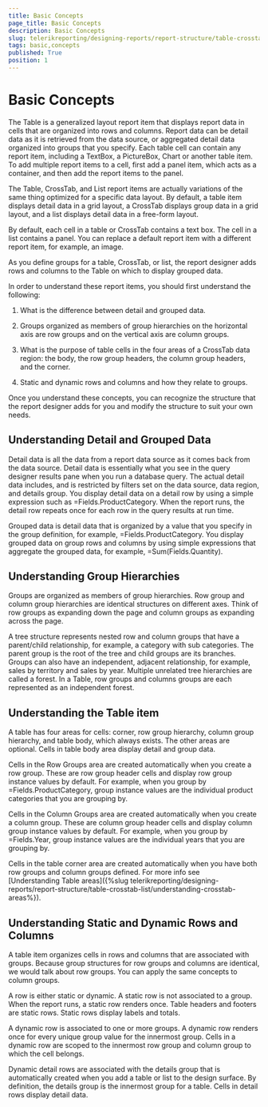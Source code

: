 ```yaml
---
title: Basic Concepts
page_title: Basic Concepts 
description: Basic Concepts
slug: telerikreporting/designing-reports/report-structure/table-crosstab-list/basic-concepts
tags: basic,concepts
published: True
position: 1
---
```


# Basic Concepts



The Table is a generalized layout report item that displays report data in cells that are organized into rows and         columns. Report data can be detail data as it is retrieved from the data source, or aggregated detail data organized into         groups that you specify. Each table cell can contain any report item, including a TextBox, a PictureBox, Chart or another         table item. To add multiple report items to a cell, first add a panel item, which acts as a container, and then add the         report items to the panel.       

The Table, CrossTab, and List report items are actually variations of the same thing optimized for a specific data layout.         By default, a table item displays detail data in a grid layout, a CrossTab displays group data in a grid layout, and a         list displays detail data in a free-form layout.       

By default, each cell in a table or CrossTab contains a text box. The cell in a list contains a panel. You can         replace a default report item with a different report item, for example, an image.       

As you define groups for a table, CrossTab, or list, the report designer adds rows and columns to the Table on         which to display grouped data.       

In order to understand these report items, you should first understand the following:       

1. What is the difference between detail and grouped data.           

1. Groups organized as members of group hierarchies on the horizontal axis are row groups and on the vertical axis are             column groups.           

1. What is the purpose of table cells in the four areas of a CrossTab data region: the body, the row group headers, the             column group headers, and the corner.           

1. Static and dynamic rows and columns and how they relate to groups.           

Once you understand these concepts, you can recognize the structure that the report designer adds for you and modify the         structure to suit your own needs.       

## Understanding Detail and Grouped Data

Detail data is all the data from a report data source as it comes back from the data source. Detail data is essentially           what you see in the query designer results pane when you run a database query. The actual detail data includes, and is           restricted by filters set on the data source, data region, and details group. You display detail data on a detail row by           using a simple expression such as =Fields.ProductCategory. When the report runs, the detail row repeats once for each row in           the query results at run time.         

Grouped data is detail data that is organized by a value that you specify in the group definition, for example,           =Fields.ProductCategory. You display grouped data on group rows and columns by using simple expressions that aggregate the           grouped data, for example, =Sum(Fields.Quantity).         

## Understanding Group Hierarchies

Groups are organized as members of group hierarchies. Row group and column group hierarchies are identical structures           on different axes. Think of row groups as expanding down the page and column groups as expanding across the page.         

A tree structure represents nested row and column groups that have a parent/child relationship, for example, a category           with sub categories. The parent group is the root of the tree and child groups are its branches. Groups can also have an           independent, adjacent relationship, for example, sales by territory and sales by year. Multiple unrelated tree hierarchies           are called a forest. In a Table, row groups and columns groups are each represented as an independent forest.         

## Understanding the Table item

A table has four areas for cells: corner, row group hierarchy, column group hierarchy, and table body, which always           exists. The other areas are optional. Cells in table body area display detail and group data.         

Cells in the Row Groups area are created automatically when you create a row group. These are row group header cells           and display row group instance values by default. For example, when you group by =Fields.ProductCategory, group instance values are the individual product categories that you are grouping by.         

Cells in the Column Groups area are created automatically when you create a column group. These are column group header           cells and display column group instance values by default. For example, when you group by =Fields.Year, group instance values           are the individual years that you are grouping by.         

Cells in the table corner area are created automatically when you have both row groups and column groups defined. For           more info see [Understanding Table areas]({%slug telerikreporting/designing-reports/report-structure/table-crosstab-list/understanding-crosstab-areas%}).         

## Understanding Static and Dynamic Rows and Columns

A table item organizes cells in rows and columns that are associated with groups. Because group structures for row           groups and columns are identical, we would talk about row groups. You can apply the same concepts to column groups.         

A row is either static or dynamic. A static row is not associated to a group. When the report runs, a static row           renders once. Table headers and footers are static rows. Static rows display labels and totals.         

A dynamic row is associated to one or more groups. A dynamic row renders once for every unique group value for the           innermost group. Cells in a dynamic row are scoped to the innermost row group and column group to which the cell belongs.         

Dynamic detail rows are associated with the details group that is automatically created when you add a table or list           to the design surface. By definition, the details group is the innermost group for a table. Cells in detail rows display           detail data.

